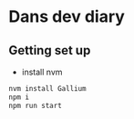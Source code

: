 # Dans dev diary

## Getting set up

- install nvm

```bash
nvm install Gallium
npm i
npm run start
```
